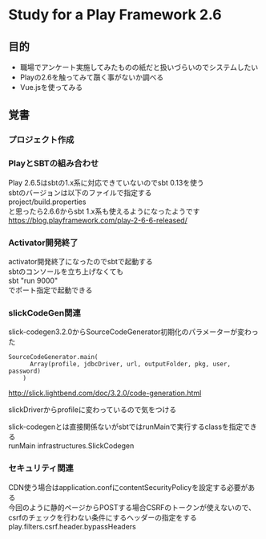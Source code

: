 Study for a Play Framework 2.6
====

## 目的
- 職場でアンケート実施してみたものの紙だと扱いづらいのでシステムしたい
- Playの2.6を触ってみて躓く事がないか調べる
- Vue.jsを使ってみる

## 覚書
### プロジェクト作成

### PlayとSBTの組み合わせ
Play 2.6.5はsbtの1.x系に対応できていないのでsbt 0.13を使う  
sbtのバージョンは以下のファイルで指定する  
project/build.properties  
と思ったら2.6.6からsbt 1.x系も使えるようになったようです  
https://blog.playframework.com/play-2-6-6-released/  

### Activator開発終了
activator開発終了になったのでsbtで起動する  
sbtのコンソールを立ち上げなくても  
sbt "run 9000"  
でポート指定で起動できる

### slickCodeGen関連

slick-codegen3.2.0からSourceCodeGenerator初期化のパラメーターが変わった  

```
SourceCodeGenerator.main(
      Array(profile, jdbcDriver, url, outputFolder, pkg, user, password)
    )
```

http://slick.lightbend.com/doc/3.2.0/code-generation.html  

slickDriverからprofileに変わっているので気をつける


slick-codegenとは直接関係ないがsbtではrunMainで実行するclassを指定できる  
runMain infrastructures.SlickCodegen


### セキュリティ関連
CDN使う場合はapplication.confにcontentSecurityPolicyを設定する必要がある  
今回のように静的ページからPOSTする場合CSRFのトークンが使えないので、csrfのチェックを行わない条件にするヘッダーの指定をする  
play.filters.csrf.header.bypassHeaders


